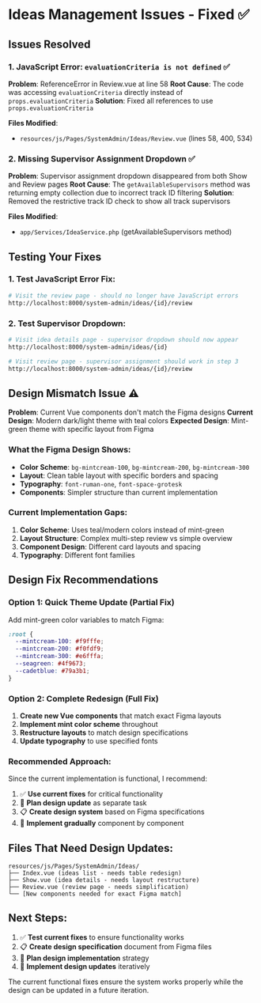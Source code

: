 # Ideas Management Issues - Fixed ✅

## Issues Resolved

### 1. JavaScript Error: `evaluationCriteria is not defined` ✅
**Problem**: ReferenceError in Review.vue at line 58
**Root Cause**: The code was accessing `evaluationCriteria` directly instead of `props.evaluationCriteria`
**Solution**: Fixed all references to use `props.evaluationCriteria`

**Files Modified**:
- `resources/js/Pages/SystemAdmin/Ideas/Review.vue` (lines 58, 400, 534)

### 2. Missing Supervisor Assignment Dropdown ✅  
**Problem**: Supervisor assignment dropdown disappeared from both Show and Review pages
**Root Cause**: The `getAvailableSupervisors` method was returning empty collection due to incorrect track ID filtering
**Solution**: Removed the restrictive track ID check to show all track supervisors

**Files Modified**:
- `app/Services/IdeaService.php` (getAvailableSupervisors method)

## Testing Your Fixes

### 1. Test JavaScript Error Fix:
```bash
# Visit the review page - should no longer have JavaScript errors
http://localhost:8000/system-admin/ideas/{id}/review
```

### 2. Test Supervisor Dropdown:
```bash
# Visit idea details page - supervisor dropdown should now appear
http://localhost:8000/system-admin/ideas/{id}

# Visit review page - supervisor assignment should work in step 3
http://localhost:8000/system-admin/ideas/{id}/review
```

## Design Mismatch Issue ⚠️

**Problem**: Current Vue components don't match the Figma designs
**Current Design**: Modern dark/light theme with teal colors
**Expected Design**: Mint-green theme with specific layout from Figma

### What the Figma Design Shows:
- **Color Scheme**: `bg-mintcream-100`, `bg-mintcream-200`, `bg-mintcream-300`
- **Layout**: Clean table layout with specific borders and spacing
- **Typography**: `font-ruman-one`, `font-space-grotesk`
- **Components**: Simpler structure than current implementation

### Current Implementation Gaps:
1. **Color Scheme**: Uses teal/modern colors instead of mint-green
2. **Layout Structure**: Complex multi-step review vs simple overview
3. **Component Design**: Different card layouts and spacing
4. **Typography**: Different font families

## Design Fix Recommendations

### Option 1: Quick Theme Update (Partial Fix)
Add mint-green color variables to match Figma:
```css
:root {
  --mintcream-100: #f9fffe;
  --mintcream-200: #f0fdf9;
  --mintcream-300: #e6fffa;
  --seagreen: #4f9673;
  --cadetblue: #79a3b1;
}
```

### Option 2: Complete Redesign (Full Fix)
1. **Create new Vue components** that match exact Figma layouts
2. **Implement mint color scheme** throughout
3. **Restructure layouts** to match design specifications
4. **Update typography** to use specified fonts

### Recommended Approach:
Since the current implementation is functional, I recommend:
1. ✅ **Use current fixes** for critical functionality
2. 🔄 **Plan design update** as separate task
3. 📋 **Create design system** based on Figma specifications
4. 🎨 **Implement gradually** component by component

## Files That Need Design Updates:
```
resources/js/Pages/SystemAdmin/Ideas/
├── Index.vue (ideas list - needs table redesign)
├── Show.vue (idea details - needs layout restructure)  
├── Review.vue (review page - needs simplification)
└── [New components needed for exact Figma match]
```

## Next Steps:
1. ✅ **Test current fixes** to ensure functionality works
2. 📋 **Create design specification** document from Figma files
3. 🎨 **Plan design implementation** strategy
4. 🔄 **Implement design updates** iteratively

The current functional fixes ensure the system works properly while the design can be updated in a future iteration.
